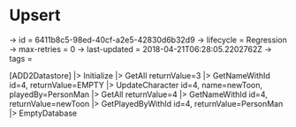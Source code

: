 # Upsert

-> id = 6411b8c5-98ed-40cf-a2e5-42830d6b32d9
-> lifecycle = Regression
-> max-retries = 0
-> last-updated = 2018-04-21T06:28:05.2202762Z
-> tags = 

[ADD2Datastore]
|> Initialize
|> GetAll returnValue=3
|> GetNameWithId id=4, returnValue=EMPTY
|> UpdateCharacter id=4, name=newToon, playedBy=PersonMan
|> GetAll returnValue=4
|> GetNameWithId id=4, returnValue=newToon
|> GetPlayedByWithId id=4, returnValue=PersonMan
|> EmptyDatabase
~~~

